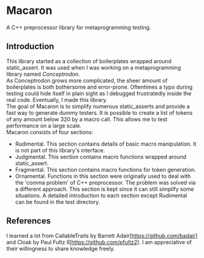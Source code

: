 # Macaron
A C++ preprocessor library for metaprogramming testing.

## Introduction
This library started as a collection of boilerplates wrapped around static_assert. It was used when I was working on a metaprogramming library named *Conceptrodon*.  
As Conceptrodon grows more complicated, the sheer amount of boilerplates is both bothersome and error-prone.
Oftentimes a typo during testing could hide itself in plain sight as I debugged frustratedly inside the real code. Eventually, I made this library.  
The goal of Macaron is to simplify numerous static_asserts and provide a fast way to generate dummy testers. It is possible to create a list of tokens of any amount below 320 by a macro call.
This allows me to test performance on a large scale.  
Macaron consists of four sections:
- Rudimental. This section contains details of basic macro manipulation. It is not part of this library's interface.
- Judgmental. This section contains macro functions wrapped around static_assert.
- Fragmental. This section contains macro functions for token generation.
- Ornamental. Functions in this section were originally used to deal with the 'comma problem' of C++ preprocessor. The problem was solved via a different approach. This section is kept since it can still simplify some situations.
A detailed introduction to each section except Rudimental can be found in the test directory.

## References
I learned a lot from CallableTraits by Barrett Adair[https://github.com/badair] and Cloak by Paul Fultz II[https://github.com/pfultz2]. I am appreciative of their willingness to share knowledge freely.
